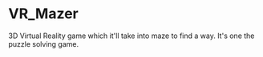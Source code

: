 # VR_Mazer
3D Virtual Reality game which it'll take into maze to find a way. It's one the puzzle solving game.
